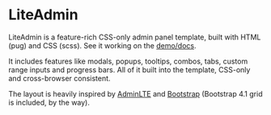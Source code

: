 # LiteAdmin

LiteAdmin is a feature-rich CSS-only admin panel template, built with HTML (pug) and CSS (scss). See it working on the [demo/docs](https://ayrtonvwf.github.io/lite-admin).

It includes features like modals, popups, tooltips, combos, tabs, custom range inputs and progress bars. All of it built into the template, CSS-only and cross-browser consistent.

The layout is heavily inspired by [AdminLTE](https://adminlte.io/themes/AdminLTE/index2.html) and [Bootstrap](https://getbootstrap.com) (Bootstrap 4.1 grid is included, by the way).
